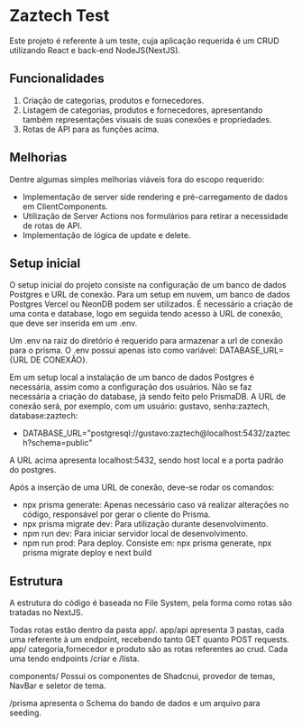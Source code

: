 # Zaztech Test

Este projeto é referente à um teste, cuja aplicação requerida é um CRUD utilizando React e back-end NodeJS(NextJS).

## Funcionalidades

1. Criação de categorias, produtos e fornecedores.
2. Listagem de categorias, produtos e fornecedores, apresentando também representações visuais de suas conexões e propriedades.
3. Rotas de API para as funções acima.

## Melhorias

Dentre algumas simples melhorias viáveis fora do escopo requerido:

* Implementação de server side rendering e pré-carregamento de dados em ClientComponents.
* Utilização de Server Actions nos formulários para retirar a necessidade de rotas de API.
* Implementação de lógica de update e delete.

## Setup inicial

O setup inicial do projeto consiste na configuração de um banco de dados Postgres e URL de conexão.
Para um setup em nuvem, um banco de dados Postgres Vercel ou NeonDB podem ser utilizados.
É necessário a criação de uma conta e database, logo em seguida tendo acesso à URL de conexão, que deve ser inserida em um .env.

Um .env na raiz do diretório é requerido para armazenar a url de conexão para o prisma.
O .env possui apenas isto como variável: DATABASE_URL={URL DE CONEXÃO}.

Em um setup local a instalação de um banco de dados Postgres é necessária, assim como a configuração dos usuários.
Não se faz necessária a criação do database, já sendo feito pelo PrismaDB.
A URL de conexão será, por exemplo, com um usuário: gustavo, senha:zaztech, database:zaztech:

* DATABASE_URL="postgresql://gustavo:zaztech@localhost:5432/zaztech?schema=public"

A URL acima apresenta localhost:5432, sendo host local e a porta padrão do postgres.

Após a inserção de uma URL de conexão, deve-se rodar os comandos:

* npx prisma generate: Apenas necessário caso vá realizar alterações no código, responsável por gerar o cliente do Prisma.
* npx prisma migrate dev: Para utilização durante desenvolvimento.
* npm run dev: Para iniciar servidor local de desenvolvimento.
* npm run prod: Para deploy. Consiste em: npx prisma generate, npx prisma migrate deploy e next build

## Estrutura

A estrutura do código é baseada no File System, pela forma como rotas são tratadas no NextJS.

Todas rotas estão dentro da pasta app/.
app/api apresenta 3 pastas, cada uma referente à um endpoint, recebendo tanto GET quanto POST requests.
app/ categoria,fornecedor e produto são as rotas referentes ao crud. Cada uma tendo endpoints /criar e /lista.

components/ Possui os componentes de Shadcnui, provedor de temas, NavBar e seletor de tema.

/prisma apresenta o Schema do bando de dados e um arquivo para seeding.
